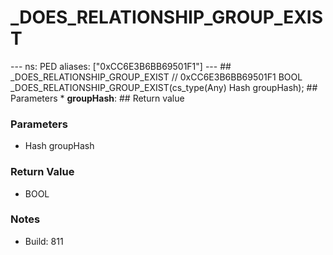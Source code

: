 # _DOES_RELATIONSHIP_GROUP_EXIST

--- ns: PED aliases: ["0xCC6E3B6BB69501F1"] --- ## _DOES_RELATIONSHIP_GROUP_EXIST  // 0xCC6E3B6BB69501F1 BOOL _DOES_RELATIONSHIP_GROUP_EXIST(cs_type(Any) Hash groupHash);  ## Parameters * **groupHash**:  ## Return value

### Parameters
* Hash groupHash

### Return Value
* BOOL

### Notes
* Build: 811

